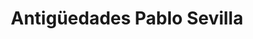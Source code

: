 ---
title: "Antigüedades Pablo Sevilla"
url: /tizneros/antiguedades-pablo-sevilla/
shop: antigüedades
---